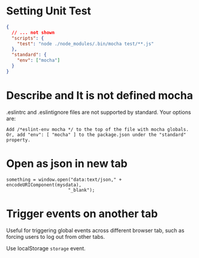 # Setting Unit Test

```json
{
  // ... not shown
  "scripts": {
    "test": "node ./node_modules/.bin/mocha test/**.js"
  },
  "standard": {
    "env": ["mocha"]
  }
}

```

# Describe and It is not defined mocha

.eslintrc and .eslintignore files are not supported by standard. Your options are:
```
Add /*eslint-env mocha */ to the top of the file with mocha globals.
Or, add "env": [ "mocha" ] to the package.json under the "standard" property.
```

# Open as json in new tab

```
something = window.open("data:text/json," + encodeURIComponent(mysdata),
                       "_blank");
```


# Trigger events on another tab

Useful for triggering global events across different browser tab, such as forcing users to log out from other tabs.

Use localStorage `storage` event.
